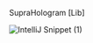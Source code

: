 SupraHologram [Lib]

![IntelliJ Snippet (1)](https://user-images.githubusercontent.com/105997373/229313622-5ac0efcc-49b3-45f8-b6b2-bcd896789254.png)
